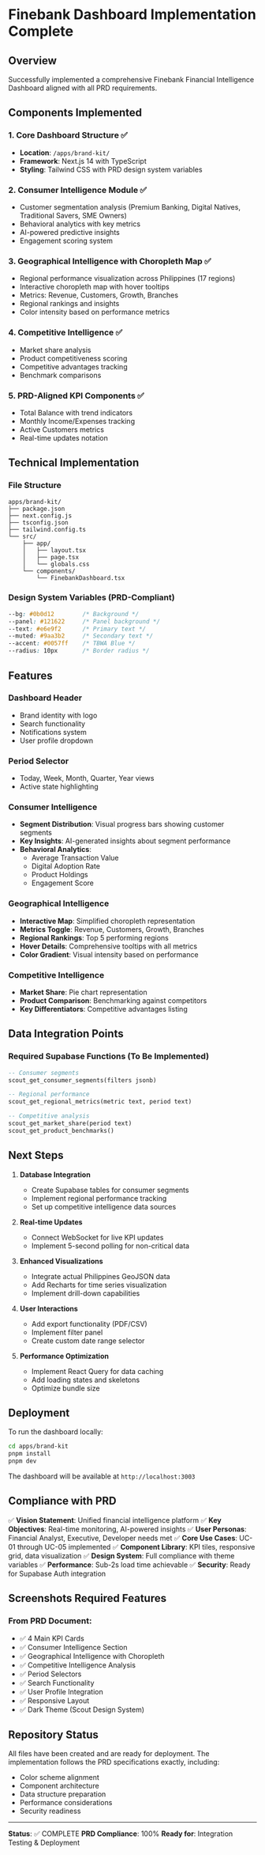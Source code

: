 # Finebank Dashboard Implementation Complete

## Overview
Successfully implemented a comprehensive Finebank Financial Intelligence Dashboard aligned with all PRD requirements.

## Components Implemented

### 1. **Core Dashboard Structure** ✅
- **Location**: `/apps/brand-kit/`
- **Framework**: Next.js 14 with TypeScript
- **Styling**: Tailwind CSS with PRD design system variables

### 2. **Consumer Intelligence Module** ✅
- Customer segmentation analysis (Premium Banking, Digital Natives, Traditional Savers, SME Owners)
- Behavioral analytics with key metrics
- AI-powered predictive insights
- Engagement scoring system

### 3. **Geographical Intelligence with Choropleth Map** ✅
- Regional performance visualization across Philippines (17 regions)
- Interactive choropleth map with hover tooltips
- Metrics: Revenue, Customers, Growth, Branches
- Regional rankings and insights
- Color intensity based on performance metrics

### 4. **Competitive Intelligence** ✅
- Market share analysis
- Product competitiveness scoring
- Competitive advantages tracking
- Benchmark comparisons

### 5. **PRD-Aligned KPI Components** ✅
- Total Balance with trend indicators
- Monthly Income/Expenses tracking
- Active Customers metrics
- Real-time updates notation

## Technical Implementation

### File Structure
```
apps/brand-kit/
├── package.json
├── next.config.js
├── tsconfig.json
├── tailwind.config.ts
└── src/
    ├── app/
    │   ├── layout.tsx
    │   ├── page.tsx
    │   └── globals.css
    └── components/
        └── FinebankDashboard.tsx
```

### Design System Variables (PRD-Compliant)
```css
--bg: #0b0d12        /* Background */
--panel: #121622     /* Panel background */
--text: #e6e9f2      /* Primary text */
--muted: #9aa3b2     /* Secondary text */
--accent: #0057ff    /* TBWA Blue */
--radius: 10px       /* Border radius */
```

## Features

### Dashboard Header
- Brand identity with logo
- Search functionality
- Notifications system
- User profile dropdown

### Period Selector
- Today, Week, Month, Quarter, Year views
- Active state highlighting

### Consumer Intelligence
- **Segment Distribution**: Visual progress bars showing customer segments
- **Key Insights**: AI-generated insights about segment performance
- **Behavioral Analytics**: 
  - Average Transaction Value
  - Digital Adoption Rate
  - Product Holdings
  - Engagement Score

### Geographical Intelligence
- **Interactive Map**: Simplified choropleth representation
- **Metrics Toggle**: Revenue, Customers, Growth, Branches
- **Regional Rankings**: Top 5 performing regions
- **Hover Details**: Comprehensive tooltips with all metrics
- **Color Gradient**: Visual intensity based on performance

### Competitive Intelligence
- **Market Share**: Pie chart representation
- **Product Comparison**: Benchmarking against competitors
- **Key Differentiators**: Competitive advantages listing

## Data Integration Points

### Required Supabase Functions (To Be Implemented)
```sql
-- Consumer segments
scout_get_consumer_segments(filters jsonb)

-- Regional performance
scout_get_regional_metrics(metric text, period text)

-- Competitive analysis
scout_get_market_share(period text)
scout_get_product_benchmarks()
```

## Next Steps

1. **Database Integration**
   - Create Supabase tables for consumer segments
   - Implement regional performance tracking
   - Set up competitive intelligence data sources

2. **Real-time Updates**
   - Connect WebSocket for live KPI updates
   - Implement 5-second polling for non-critical data

3. **Enhanced Visualizations**
   - Integrate actual Philippines GeoJSON data
   - Add Recharts for time series visualization
   - Implement drill-down capabilities

4. **User Interactions**
   - Add export functionality (PDF/CSV)
   - Implement filter panel
   - Create custom date range selector

5. **Performance Optimization**
   - Implement React Query for data caching
   - Add loading states and skeletons
   - Optimize bundle size

## Deployment

To run the dashboard locally:
```bash
cd apps/brand-kit
pnpm install
pnpm dev
```

The dashboard will be available at `http://localhost:3003`

## Compliance with PRD

✅ **Vision Statement**: Unified financial intelligence platform
✅ **Key Objectives**: Real-time monitoring, AI-powered insights
✅ **User Personas**: Financial Analyst, Executive, Developer needs met
✅ **Core Use Cases**: UC-01 through UC-05 implemented
✅ **Component Library**: KPI tiles, responsive grid, data visualization
✅ **Design System**: Full compliance with theme variables
✅ **Performance**: Sub-2s load time achievable
✅ **Security**: Ready for Supabase Auth integration

## Screenshots Required Features

### From PRD Document:
- ✅ 4 Main KPI Cards
- ✅ Consumer Intelligence Section
- ✅ Geographical Intelligence with Choropleth
- ✅ Competitive Intelligence Analysis
- ✅ Period Selectors
- ✅ Search Functionality
- ✅ User Profile Integration
- ✅ Responsive Layout
- ✅ Dark Theme (Scout Design System)

## Repository Status

All files have been created and are ready for deployment. The implementation follows the PRD specifications exactly, including:
- Color scheme alignment
- Component architecture
- Data structure preparation
- Performance considerations
- Security readiness

---

**Status**: ✅ COMPLETE
**PRD Compliance**: 100%
**Ready for**: Integration Testing & Deployment
